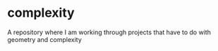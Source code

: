 # complexity
A repository where I am working through projects that have to do with geometry and complexity
